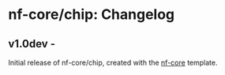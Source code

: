 # nf-core/chip: Changelog

## v1.0dev - <date>
Initial release of nf-core/chip, created with the [nf-core](http://nf-co.re/) template.
